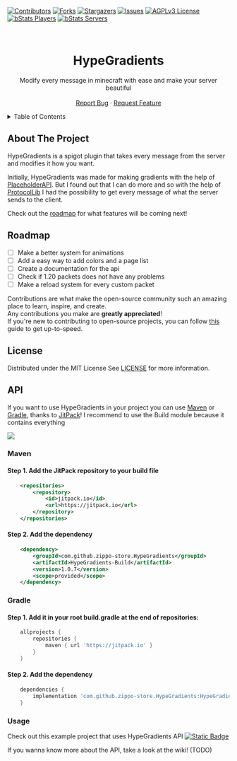 [![Contributors][contributors-shield]][contributors-url]
[![Forks][forks-shield]][forks-url]
[![Stargazers][stars-shield]][stars-url]
[![Issues][issues-shield]][issues-url]
[![AGPLv3 License][license-shield]][license-url]
[![bStats Players][bstats-player]][bstats-url]
[![bStats Servers][bstats-server]][bstats-url]


<!-- PROJECT LOGO -->
<br />
<div align="center">
  <h1>HypeGradients</h1>
  <p>
    Modify every message in minecraft with ease and make your server beautiful
    <br />
    <br />
    <a href="https://github.com/zippo-store/HypeGradients/issues">Report Bug</a>
    ·
    <a href="https://github.com/zippo-store/HypeGradients/issues">Request Feature</a>
  </p>
</div>




<!-- TABLE OF CONTENTS -->
<details>
  <summary>Table of Contents</summary>
  <ol>
    <li><a href="#about-the-project">About The Project</a></li>
    <li><a href="#roadmap">Roadmap</a></li>
    <li><a href="#license">License</a></li>
    <li>
        <a href="#API">API</a>
        <ul>
            <li><a href="#Maven">Maven</a></li>
            <li><a href="#Gradle">Gradle</a></li>
            <li><a href="#Usage">Usage</a></li>
        </ul>
    </li>

  </ol>
</details>




<!-- ABOUT THE PROJECT -->

## About The Project

HypeGradients is a spigot plugin that takes every message from the server and modifies it how you want.

Initially, HypeGradients was made for making gradients with the help
of [PlaceholderAPI](https://github.com/PlaceholderAPI/PlaceholderAPI).
But I found out that I can do more and so with the help of [ProtocolLib](https://github.com/dmulloy2/ProtocolLib) I had
the possibility
to get every message of what the server sends to the client.

Check out the [roadmap](#roadmap) for what features will be coming next!

<!-- ROADMAP -->

## Roadmap

- [ ] Make a better system for animations
- [ ] Add a easy way to add colors and a page list
- [ ] Create a documentation for the api
- [ ] Check if 1.20 packets does not have any problems
- [ ] Make a reload system for every custom packet

Contributions are what make the open-source community such an amazing place to learn, inspire, and create.  
Any contributions you make are **greatly appreciated**!  
If you're new to contributing to open-source projects,
you can follow [this](https://docs.github.com/en/get-started/quickstart/contributing-to-projects) guide to get
up-to-speed.




<!-- LICENSE -->

## License

Distributed under the MIT License
See [LICENSE][license-url] for more information.

## API

If you want to use HypeGradients in your project you can use [Maven](#maven) or [Gradle](#gradle), thanks
to [JitPack](https://jitpack.io)!
I recommend to use the Build module because it contains everything

[![][jitpack-shield]][jitpack-url]

### Maven

#### Step 1. Add the JitPack repository to your build file

```xml
    <repositories>
        <repository>
            <id>jitpack.io</id>
            <url>https://jitpack.io</url>
        </repository>
    </repositories>
```

#### Step 2. Add the dependency

```xml
    <dependency>
        <groupId>com.github.zippo-store.HypeGradients</groupId>
        <artifactId>HypeGradients-Build</artifactId>
        <version>1.0.7</version>
        <scope>provided</scope>
    </dependency>
```

### Gradle

#### Step 1. Add it in your root build.gradle at the end of repositories:

```groovy
    allprojects {
        repositories {
            maven { url 'https://jitpack.io' }
        }
    }
```

#### Step 2. Add the dependency

```groovy
    dependencies {
        implementation 'com.github.zippo-store.HypeGradients:HypeGradients-Build:1.0.7'
    }
```

### Usage

Check out this example project that uses HypeGradients API
[![Static Badge][hypegradientsgui-shield]][hypegradientsgui-link]

If you wanna know more about the API, take a look at the wiki! (TODO)

<!-- MARKDOWN LINKS & IMAGES -->
<!-- https://www.markdownguide.org/basic-syntax/#reference-style-links -->

[contributors-shield]: https://img.shields.io/github/contributors/zippo-store/HypeGradients.svg?style=for-the-badge

[contributors-url]: https://github.com/zippo-store/HypeGradients/graphs/contributors

[forks-shield]: https://img.shields.io/github/forks/zippo-store/HypeGradients.svg?style=for-the-badge

[forks-url]: https://github.com/zippo-store/HypeGradients/network/members

[stars-shield]: https://img.shields.io/github/stars/zippo-store/HypeGradients.svg?style=for-the-badge

[stars-url]: https://github.com/zippo-store/HypeGradients/stargazers

[issues-shield]: https://img.shields.io/github/issues/zippo-store/HypeGradients.svg?style=for-the-badge

[issues-url]: https://github.com/zippo-store/HypeGradients/issues

[license-shield]: https://img.shields.io/github/license/zippo-store/HypeGradients.svg?style=for-the-badge

[license-url]: https://github.com/zippo-store/HypeGradients/blob/main/LICENSE

[bstats-url]: https://bstats.org/plugin/bukkit/HypeGradients/17671

[bstats-player]: https://img.shields.io/bstats/players/17671?style=for-the-badge&link=https%3A%2F%2Fbstats.org%2Fplugin%2Fbukkit%2FHypeGradients%2F17671

[bstats-server]: https://img.shields.io/bstats/servers/17671?style=for-the-badge&link=https%3A%2F%2Fbstats.org%2Fplugin%2Fbukkit%2FHypeGradients%2F17671

[jitpack-shield]: https://jitpack.io/v/zippo-store/HypeGradients.svg

[jitpack-url]: https://jitpack.io/#zippo-store/HypeGradients

[hypegradientsgui-shield]: https://img.shields.io/badge/HypeGradientsGUI-3?style=plastic&logo=github&logoColor=black&label=Check%20out&link=https%3A%2F%2Fgithub.com%2FDoubleNico%2FHypeGradients-GUI

[hypegradientsgui-link]: https://github.com/DoubleNico/HypeGradients-GUI